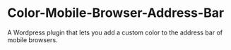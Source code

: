 # Color-Mobile-Browser-Address-Bar
A Wordpress plugin that lets you add a custom color to the address bar of mobile browsers.

